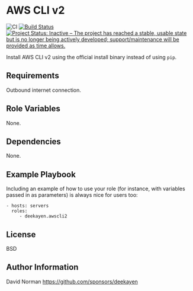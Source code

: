 AWS CLI v2
=========

![CI](https://github.com/deekayen/ansible-role-awscli2/workflows/CI/badge.svg?branch=main) [![Build Status](https://travis-ci.org/deekayen/ansible-role-awscli2.svg?branch=main)](https://travis-ci.org/deekayen/ansible-role-awscli2) [![Project Status: Inactive – The project has reached a stable, usable state but is no longer being actively developed; support/maintenance will be provided as time allows.](https://www.repostatus.org/badges/latest/inactive.svg)](https://www.repostatus.org/#inactive)

Install AWS CLI v2 using the official install binary instead of using `pip`.

Requirements
------------

Outbound internet connection.

Role Variables
--------------

None.

Dependencies
------------

None.

Example Playbook
----------------

Including an example of how to use your role (for instance, with variables
passed in as parameters) is always nice for users too:

    - hosts: servers
      roles:
         - deekayen.awscli2

License
-------

BSD

Author Information
------------------

David Norman
https://github.com/sponsors/deekayen
